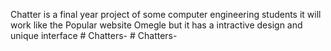 Chatter is a final year project of some computer engineering students
it will work like the Popular website Omegle
but it has a intractive design and unique interface
#   C h a t t e r s -  
 #   C h a t t e r s -  
 